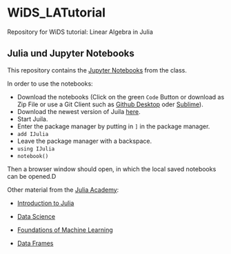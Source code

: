 # WiDS_LATutorial
Repository for WiDS tutorial: Linear Algebra in Julia

## Julia und Jupyter Notebooks

This repository contains the [Jupyter Notebooks](https://github.com/skfairchild/MathData-Winter22-23) from the class.

In order to use the notebooks:

* Download the notebooks (Click on the green `Code` Button or download as Zip File or use a Git Client such as [Github Desktop](https://desktop.github.com) oder [Sublime](https://www.sublimemerge.com)).
* Download the newest version of Juila [here](https://julialang.org/downloads/).
* Start Juila.
* Enter the package manager by putting in `]` in the package manager.
* `add IJulia`
* Leave the package manager with a backspace.
* `using IJulia` 
* `notebook()` 

Then a browser window should open, in which the local saved notebooks can be opened.D

Other material from the [Julia Academy](https://github.com/JuliaAcademy):

* [Introduction to Julia](https://github.com/JuliaAcademy/Introduction-to-Julia)

* [Data Science](https://github.com/JuliaAcademy/DataScience)

* [Foundations of Machine Learning](https://github.com/JuliaAcademy/Foundations-of-Machine-Learning)

* [Data Frames](https://github.com/JuliaAcademy/DataFrames)

